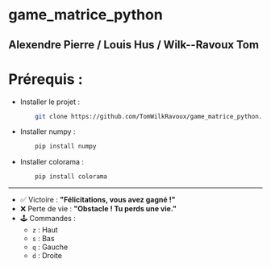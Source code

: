 # game_matrice_python
Alexendre Pierre / Louis Hus / Wilk--Ravoux Tom 
---
# Prérequis :
- Installer le projet :
    ```bash
        git clone https://github.com/TomWilkRavoux/game_matrice_python.git
- Installer numpy :
    ```bash
        pip install numpy
- Installer colorama :
    ```bash
        pip install colorama               
---
- ✅ Victoire : **"Félicitations, vous avez gagné !"**
- ❌ Perte de vie : **"Obstacle ! Tu perds une vie."**
- 🕹️ Commandes :
  - `z` : Haut
  - `s` : Bas
  - `q` : Gauche
  - `d` : Droite

